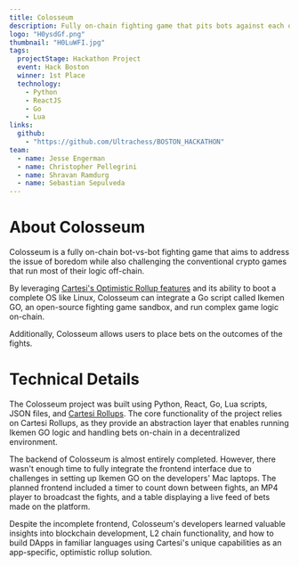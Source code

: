 ```yaml
---
title: Colosseum
description: Fully on-chain fighting game that pits bots against each other and allows viewers to place bets.
logo: "H0ysdGf.png"
thumbnail: "H0LuWFI.jpg"
tags:
  projectStage: Hackathon Project
  event: Hack Boston
  winner: 1st Place
  technology:
    - Python
    - ReactJS
    - Go
    - Lua
links:
  github:
    - "https://github.com/Ultrachess/BOSTON_HACKATHON"
team:
  - name: Jesse Engerman
  - name: Christopher Pellegrini
  - name: Shravan Ramdurg
  - name: Sebastian Sepulveda
---
```


# About Colosseum

Colosseum is a fully on-chain bot-vs-bot fighting game that aims to address the issue of boredom while also challenging the conventional crypto games that run most of their logic off-chain.

By leveraging [Cartesi's Optimistic Rollup features](https://docs.cartesi.io/new-to-cartesi/overview/#how-are-cartesi-rollups-different) and its ability to boot a complete OS like Linux, Colosseum can integrate a Go script called Ikemen GO, an open-source fighting game sandbox, and run complex game logic on-chain.

Additionally, Colosseum allows users to place bets on the outcomes of the fights.

# Technical Details

The Colosseum project was built using Python, React, Go, Lua scripts, JSON files, and [Cartesi Rollups](https://docs.cartesi.io/cartesi-rollups/). The core functionality of the project relies on Cartesi Rollups, as they provide an abstraction layer that enables running Ikemen GO logic and handling bets on-chain in a decentralized environment.

The backend of Colosseum is almost entirely completed. However, there wasn't enough time to fully integrate the frontend interface due to challenges in setting up Ikemen GO on the developers' Mac laptops. The planned frontend included a timer to count down between fights, an MP4 player to broadcast the fights, and a table displaying a live feed of bets made on the platform.

Despite the incomplete frontend, Colosseum's developers learned valuable insights into blockchain development, L2 chain functionality, and how to build DApps in familiar languages using Cartesi's unique capabilities as an app-specific, optimistic rollup solution.
